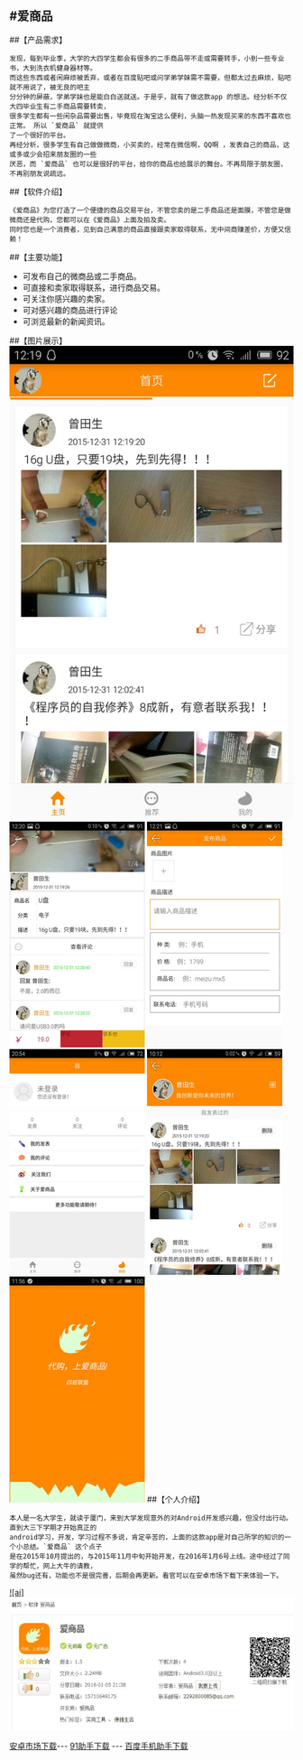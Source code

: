 
#爱商品
----------------------
##【产品需求】
```
发现，每到毕业季，大学的大四学生都会有很多的二手商品带不走或需要转手，小到一些专业书，大到洗衣机健身器材等。
而这些东西或者闲麻烦被丢弃，或者在百度贴吧或问学弟学妹需不需要，但都太过去麻烦，贴吧就不用说了，被无良的吧主
分分钟的屏蔽，学弟学妹也是能白白送就送。于是乎，就有了做这款app 的想法。经分析不仅大四毕业生有二手商品需要转卖，
很多学生都有一些闲杂品需要出售，毕竟现在淘宝这么便利，头脑一热发现买来的东西不喜欢也正常。 所以 `爱商品` 就提供
了一个很好的平台。
再经分析，很多学生有自己做做微商，小买卖的，经常在微信啊，QQ啊 ，发表自己的商品，这或多或少会招来朋友圈的一些
厌恶，而 `爱商品` 也可以是很好的平台，给你的商品也给展示的舞台。不再局限于朋友圈，不再别朋友说疏远。
```
##【软件介绍】
```
《爱商品》为您打造了一个便捷的商品交易平台，不管您卖的是二手商品还是面膜，不管您是做微商还是代购，您都可以在《爱商品》上面及拍及卖。
同时您也是一个消费者，见到自己满意的商品直接跟卖家取得联系，无中间商赚差价，方便又信赖！
```
##【主要功能】
* 可发布自己的微商品或二手商品。
* 可直接和卖家取得联系，进行商品交易。
* 可关注你感兴趣的卖家。
* 可对感兴趣的商品进行评论
* 可浏览最新的新闻资讯。

##【图片展示】
![alt text](https://github.com/ZengTianShengZ/ishopping/raw/master/image/q1.jpg) 
![alt text](https://github.com/ZengTianShengZ/ishopping/raw/master/image/q2x.jpg) 
![1](https://github.com/ZengTianShengZ/ishopping/raw/master/image/q3x.jpg) 
![2](https://github.com/ZengTianShengZ/ishopping/raw/master/image/q4x.jpg) 
![2](https://github.com/ZengTianShengZ/ishopping/raw/master/image/q5x.jpg) 
![2](https://github.com/ZengTianShengZ/ishopping/raw/master/image/q6x.jpg) 
##【个人介绍】
```
本人是一名大学生，就读于厦门，来到大学发现意外的对Android开发感兴趣，但没付出行动。直到大三下学期才开始真正的
android学习，开发，学习过程不多说，肯定辛苦的，上面的这款app是对自己所学的知识的一个小总结。`爱商品` 这个点子
是在2015年10月提出的，与2015年11月中旬开始开发，在2016年1月6号上线。途中经过了同学的帮忙，网上大牛的请教，
虽然bug还有，功能也不是很完善，后期会再更新。看官可以在安卓市场下载下来体验一下。
```

[![ai]](http://apk.91.com/Soft/Android/com.dz4.ishopping-4-1.3.html)  
![ai](https://github.com/ZengTianShengZ/ishopping/raw/master/image/ai.jpg) 

[安卓市场下载](http://apk.hiapk.com/appinfo/com.dz4.ishopping/4)---   [91助手下载](http://apk.91.com/Soft/Android/com.dz4.ishopping-4-1.3.html)  --- [百度手机助手下载](http://shouji.baidu.com/software/item?docid=8603842&from=as)  
